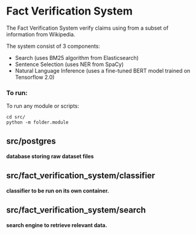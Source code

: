 # Fact Verification System

The Fact Verification System verify claims using from a subset of information from Wikipedia.

The system consist of 3 components:
  - Search (uses BM25 algorithm from Elasticsearch)
  - Sentence Selection (uses NER from SpaCy)
  - Natural Language Inference (uses a fine-tuned BERT model trained on Tensorflow 2.0)

### To run:
To run any module or scripts:
```
cd src/
python -m folder.module
```

## src/postgres
#### database storing raw dataset files
#### 


## src/fact_verification_system/classifier
#### classifier to be run on its own container.

## src/fact_verification_system/search
#### search engine to retrieve relevant data.
